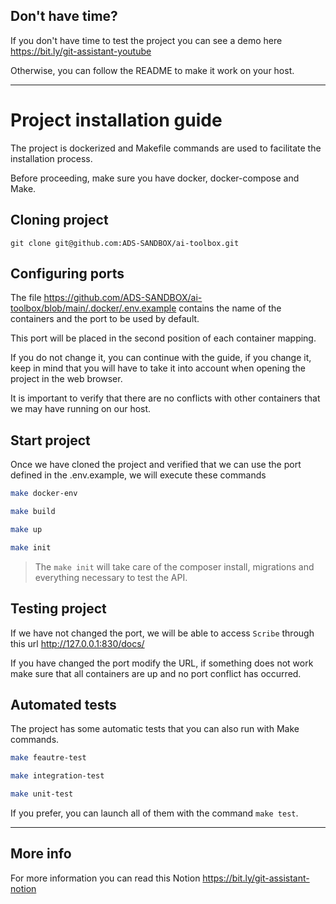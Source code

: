 ## Don't have time?
If you don't have time to test the project you can see a demo here
https://bit.ly/git-assistant-youtube

Otherwise, you can follow the README to make it work on your host.

----

# Project installation guide

The project is dockerized and Makefile commands are used to facilitate the installation process.

Before proceeding, make sure you have docker, docker-compose and Make.


## Cloning project

    git clone git@github.com:ADS-SANDBOX/ai-toolbox.git

## Configuring ports
The file https://github.com/ADS-SANDBOX/ai-toolbox/blob/main/.docker/.env.example contains the name of the containers and the port to be used by default.

This port will be placed in the second position of each container mapping.

If you do not change it, you can continue with the guide, if you change it, keep in mind that you will have to take it into account when opening the project in the web browser.

It is important to verify that there are no conflicts with other containers that we may have running on our host.

## Start project
Once we have cloned the project and verified that we can use the port defined in the .env.example, we will execute these commands

```bash 
make docker-env
```

```bash 
make build
```

```bash 
make up
```

```bash 
make init
```

> The `make init` will take care of the composer install, migrations and everything necessary to test the API.

## Testing project
If we have not changed the port, we will be able to access `Scribe` through this url http://127.0.0.1:830/docs/

If you have changed the port modify the URL, if something does not work make sure that all containers are up and no port conflict has occurred.

## Automated tests
The project has some automatic tests that you can also run with Make commands.

```bash 
make feautre-test
```

```bash 
make integration-test
```

```bash 
make unit-test
```

If you prefer, you can launch all of them with the command `make test`.

----

## More info
For more information you can read this Notion https://bit.ly/git-assistant-notion
